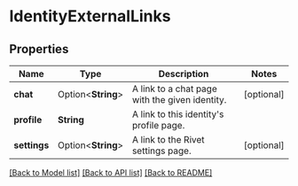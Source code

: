 # IdentityExternalLinks

## Properties

Name | Type | Description | Notes
------------ | ------------- | ------------- | -------------
**chat** | Option<**String**> | A link to a chat page with the given identity. | [optional]
**profile** | **String** | A link to this identity's profile page. | 
**settings** | Option<**String**> | A link to the Rivet settings page. | [optional]

[[Back to Model list]](../README.md#documentation-for-models) [[Back to API list]](../README.md#documentation-for-api-endpoints) [[Back to README]](../README.md)


